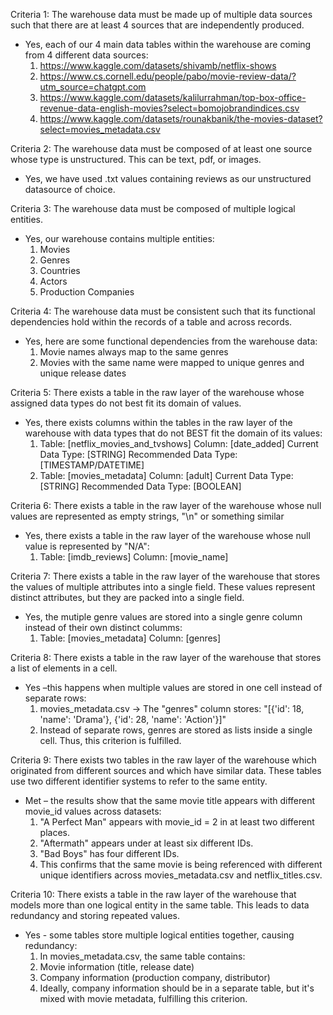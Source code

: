 Criteria 1: The warehouse data must be made up of multiple data sources such that there are at least 4 sources that are independently produced.
- Yes, each of our 4 main data tables within the warehouse are coming from 4 different data sources:
    1. https://www.kaggle.com/datasets/shivamb/netflix-shows
    2. https://www.cs.cornell.edu/people/pabo/movie-review-data/?utm_source=chatgpt.com
    3. https://www.kaggle.com/datasets/kalilurrahman/top-box-office-revenue-data-english-movies?select=bomojobrandindices.csv
    4. https://www.kaggle.com/datasets/rounakbanik/the-movies-dataset?select=movies_metadata.csv

Criteria 2: The warehouse data must be composed of at least one source whose type is unstructured. This can be text, pdf, or images.
- Yes, we have used .txt values containing reviews as our unstructured datasource of choice.

Criteria 3: The warehouse data must be composed of multiple logical entities.
- Yes, our warehouse contains multiple entities:
    1. Movies
    2. Genres
    3. Countries
    4. Actors
    5. Production Companies

Criteria 4: The warehouse data must be consistent such that its functional dependencies hold within the records of a table and across records.
- Yes, here are some functional dependencies from the warehouse data:
    1. Movie names always map to the same genres
    2. Movies with the same name were mapped to unique genres and unique release dates

Criteria 5: There exists a table in the raw layer of the warehouse whose assigned data types do not best fit its domain of values.
- Yes, there exists columns within the tables in the raw layer of the warehouse with data types that do not BEST fit the domain of its values:
    1. Table: [netflix_movies_and_tvshows] Column: [date_added] Current Data Type: [STRING] Recommended Data Type: [TIMESTAMP/DATETIME]
    2. Table: [movies_metadata] Column: [adult] Current Data Type: [STRING] Recommended Data Type: [BOOLEAN]

Criteria 6: There exists a table in the raw layer of the warehouse whose null values are represented as empty strings, "\n" or something similar
- Yes, there exists a table in the raw layer of the warehouse whose null value is represented by "N/A":
    1. Table: [imdb_reviews] Column: [movie_name]

Criteria 7: There exists a table in the raw layer of the warehouse that stores the values of multiple attributes into a single field. These values represent distinct attributes, but they are packed into a single field.
- Yes, the mutiple genre values are stored into a single genre column instead of their own distinct columms:
    1. Table: [movies_metadata] Column: [genres]

Criteria 8: There exists a table in the raw layer of the warehouse that stores a list of elements in a cell.
- Yes –this happens when multiple values are stored in one cell instead of separate rows:
    1. movies_metadata.csv → The "genres" column stores: "[{'id': 18, 'name': 'Drama'}, {'id': 28, 'name': 'Action'}]"
    2. Instead of separate rows, genres are stored as lists inside a single cell. Thus, this criterion is fulfilled.

Criteria 9: There exists two tables in the raw layer of the warehouse which originated from different sources and which have similar data. These tables use two different identifier systems to refer to the same entity.
- Met – the results show that the same movie title appears with different movie_id values across datasets:
    1. "A Perfect Man" appears with movie_id = 2 in at least two different places.
    2. "Aftermath" appears under at least six different IDs.
    3. "Bad Boys" has four different IDs.
    4. This confirms that the same movie is being referenced with different unique identifiers across movies_metadata.csv and netflix_titles.csv.

Criteria 10: There exists a table in the raw layer of the warehouse that models more than one logical entity in the same table. This leads to data redundancy and storing repeated values. 
- Yes - some tables store multiple logical entities together, causing redundancy:
    1. In movies_metadata.csv, the same table contains:
    2. Movie information (title, release date)
    3. Company information (production company, distributor)
    4. Ideally, company information should be in a separate table, but it's mixed with movie metadata, fulfilling this criterion.

